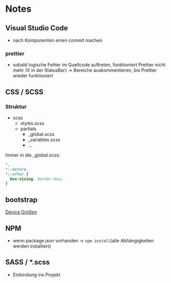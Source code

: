 # Notes

## Visual Studio Code

- nach Komponenten einen commit machen

### prettier

- sobald logische Fehler im Quellcode auftreten, funktioniert Prettier nicht mehr (X in der StatusBar) -> Bereiche auskommentieren, bis Prettier wieder funktioniert

## CSS / SCSS

### Struktur

- scss
  - styles.scss
  - partials
    - \_global.scss
    - \_variables.scss
    - ...

Immer in die \_global.scss:

```css
*,
*::before,
*::after {
  box-sizing: border-box;
}
```

## bootstrap

[Device Größen](https://getbootstrap.com/docs/4.3/layout/grid/#grid-options)

## NPM

- wenn package.json vorhanden -> `npm install`(alle Abhängigkeiten werden installiert)

## SASS / \*.scss

- Einbindung ins Projekt
